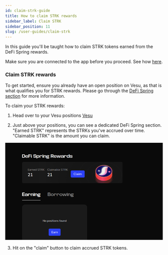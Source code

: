 ```yaml
---
id: claim-strk-guide
title: How to claim STRK rewards
sidebar_label: Claim STRK
sidebar_position: 11
slug: /user-guides/claim-strk
---
```


In this guide you'll be taught how to claim STRK tokens earned from the DeFi Spring rewards.

Make sure you are connected to the app before you proceed. See how [here](./connect-guide.md).

### Claim STRK rewards

To get started, ensure you already have an open position on Vesu, as that is what qualifies you for STRK rewards. Please go through the [DeFi Spring section](../explore/defi-spring.md) for more information.

To claim your STRK rewards:

1. Head over to your Vesu positions [Vesu](https://vesu.xyz/positions)

2. Just above your positions, you can see a dedicated DeFi Spring section. "Earned STRK" represents the STRKs you've accrued over time. "Claimable STRK" is the amount you can claim.

![Defi Spring](images/defispring.png)

3. Hit on the "claim" button to claim accrued STRK tokens.
